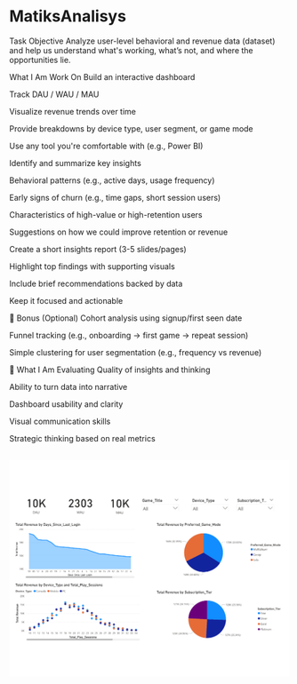 # MatiksAnalisys

Task Objective
Analyze user-level behavioral and revenue data (dataset) and help us understand what's working, what’s not, and where the opportunities lie.

What I Am Work On
Build an interactive dashboard


Track DAU / WAU / MAU


Visualize revenue trends over time


Provide breakdowns by device type, user segment, or game mode


Use any tool you're comfortable with (e.g., Power BI)

Identify and summarize key insights

Behavioral patterns (e.g., active days, usage frequency)

Early signs of churn (e.g., time gaps, short session users)

Characteristics of high-value or high-retention users

Suggestions on how we could improve retention or revenue

Create a short insights report (3-5 slides/pages)


Highlight top findings with supporting visuals


Include brief recommendations backed by data


Keep it focused and actionable


🧪 Bonus (Optional)
Cohort analysis using signup/first seen date


Funnel tracking (e.g., onboarding → first game → repeat session)


Simple clustering for user segmentation (e.g., frequency vs revenue)


🎯 What I Am Evaluating
Quality of insights and thinking


Ability to turn data into narrative


Dashboard usability and clarity


Visual communication skills


Strategic thinking based on real metrics

<img scr = "MatiksAnalisys.ipynb - Colab.pdf ">

<img src = "Matiks Report.pdf">
